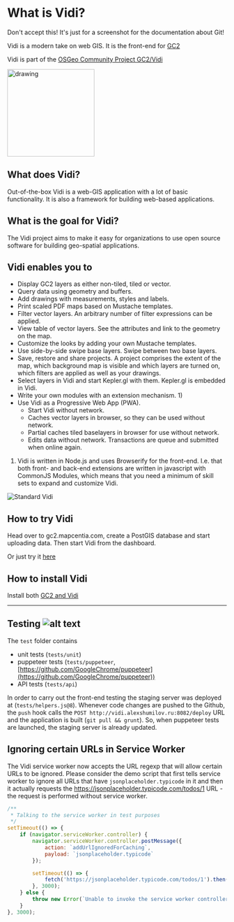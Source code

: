 # What is Vidi?

Don't accept this! It's just for a screenshot for the documentation about Git!

Vidi is a modern take on web GIS. It is the front-end for [GC2](https://github.com/mapcentia/geocloud2)

Vidi is part of the [OSGeo Community Project GC2/Vidi](https://www.osgeo.org/projects/gc2-vidi/)

<img title="GC2 is a OSGeo Community Project" src="https://github.com/OSGeo/osgeo/blob/master/incubation/community/OSGeo_community.png" alt="drawing" width="200"/>

## What does Vidi?
Out-of-the-box Vidi is a web-GIS application with a lot of basic functionality. It is also a framework for building web-based applications. 

## What is the goal for Vidi?
The Vidi project aims to make it easy for organizations to use open source software for building geo-spatial applications.

## Vidi enables you to 
- Display GC2 layers as either non-tiled, tiled or vector.
- Query data using geometry and buffers.
- Add drawings with measurements, styles and labels.
- Print scaled PDF maps based on Mustache templates.
- Filter vector layers. An arbitrary number of filter expressions can be applied. 
- View table of vector layers. See the attributes and link to the geometry on the map.
- Customize the looks by adding your own Mustache templates.
- Use side-by-side swipe base layers. Swipe between two base layers.
- Save, restore and share projects. A project comprises the extent of the map, which background map is visible and which layers are turned on, which filters are applied as well as your drawings.  
- Select layers in Vidi and start Kepler.gl with them. Kepler.gl is embedded in Vidi.
- Write your own modules with an extension mechanism. 1)
- Use Vidi as a Progressive Web App (PWA).
    - Start Vidi without network.
    - Caches vector layers in browser, so they can be used without network.
    - Partial caches tiled baselayers in browser for use without network.
    - Edits data without network. Transactions are queue and submitted when online again.

1) Vidi is written in Node.js and uses Browserify for the front-end. I.e. that both front- and back-end extensions are written in javascript with CommonJS Modules, which means that you need a minimum of skill sets to expand and customize Vidi.

![Standard Vidi](https://i.imgur.com/QbmByqV.png "Vidi looks good!")

## How to try Vidi
Head over to gc2.mapcentia.com, create a PostGIS database and start uploading data. Then start Vidi from the dashboard.

Or just try it [here](https://map.gc2.io/app/demo_c/public)

## How to install Vidi
Install both [GC2 and Vidi](https://github.com/mapcentia/geocloud2#how-to-install-gc2-and-vidi)

---

## Testing ![alt text](https://api.travis-ci.org/sashuk/vidi.svg?branch=develop "Current build status")

The `test` folder contains

- unit tests (`tests/unit`)
- puppeteer tests (`tests/puppeteer`, [https://github.com/GoogleChrome/puppeteer](https://github.com/GoogleChrome/puppeteer))
- API tests (`tests/api`)

In order to carry out the front-end testing the staging server was deployed at (`tests/helpers.js@8`). Whenever code changes are pushed to the Github, the `push` hook calls the `POST http://vidi.alexshumilov.ru:8082/deploy` URL and the application is built (`git pull && grunt`). So, when puppeteer tests are launched, the staging server is already updated.

## Ignoring certain URLs in Service Worker

The Vidi service worker now accepts the URL regexp that will allow certain URLs to be ignored. Please consider the demo script that first tells service worker to ignore all URLs that have `jsonplaceholder.typicode` in it and then it actually requests the https://jsonplaceholder.typicode.com/todos/1 URL - the request is performed without service worker.

```javascript
/**
 * Talking to the service worker in test purposes
 */
setTimeout(() => {
    if (navigator.serviceWorker.controller) {
        navigator.serviceWorker.controller.postMessage({
            action: `addUrlIgnoredForCaching`,
            payload: `jsonplaceholder.typicode`
        });

        setTimeout(() => {
            fetch('https://jsonplaceholder.typicode.com/todos/1').then(() => {}).then(() => {});
        }, 3000);
    } else {
        throw new Error(`Unable to invoke the service worker controller`);
    }
}, 3000);
```
